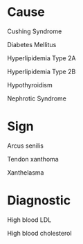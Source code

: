 # Cause

Cushing Syndrome

Diabetes Mellitus

Hyperlipidemia Type 2A

Hyperlipidemia Type 2B

Hypothyroidism

Nephrotic Syndrome

# Sign

Arcus senilis

Tendon xanthoma

Xanthelasma

# Diagnostic

High blood LDL

High blood cholesterol
